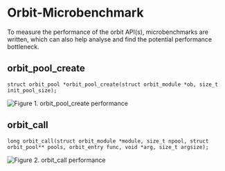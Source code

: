# Orbit-Microbenchmark 
To measure the performance of the orbit API(s), microbenchmarks are written, which can also help analyse and find the potential performance bottleneck.

## orbit_pool_create
```struct orbit_pool *orbit_pool_create(struct orbit_module *ob, size_t init_pool_size);```


![Figure 1. orbit_pool_create performance](/orbit_area_create/figure1.png)



## orbit_call
```long orbit_call(struct orbit_module *module, size_t npool, struct orbit_pool** pools, orbit_entry func, void *arg, size_t argsize);```


![Figure 2. orbit_call performance](/orbit_call/figure1.png)

